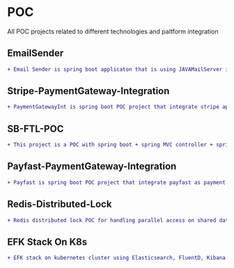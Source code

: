 # POC
All POC projects related to different technologies and paltform integration

## EmailSender
```diff
+ Email Sender is spring boot applicaton that is using JAVAMailServer interface for sending email . Gmail SMPT server is used for demo purpose. Modify the properties files for SMPT setting!
````
## Stripe-PaymentGateway-Integration
```diff
+ PaymentGatewayInt is spring boot POC project that integrate stripe api for collecting CC info from customers. Kind of Payment gateway integration POC. Once customer initate the request its redirected to payment page, using public key. After getting the client CC related info Stripe will redirect a POST request to this Spring boot app eithet the payment is successfull or failed.
````
## SB-FTL-POC

```diff
+ This project is a POC with spring boot + spring MVC controller + spring REST  Controller + Localization + freemarker template.
`````
## Payfast-PaymentGateway-Integration
```diff
+ Payfast is spring boot POC project that integrate payfast as payment gateway. Payfast sandbox is used as payment gateway. For detail please check project README.md

````
## Redis-Distributed-Lock
```diff
+ Redis distributed lock POC for handling parallel access on shared data from multiple nodes or cluster.

````
## EFK Stack On K8s
```diff
+ EFK stack on kubernetes cluster using Elasticsearch, FluentD, Kibana etc
